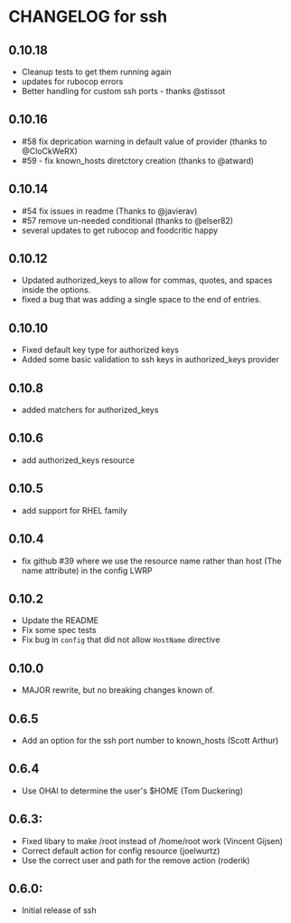 # CHANGELOG for ssh

## 0.10.18
* Cleanup tests to get them running again
* updates for rubocop errors
* Better handling for custom ssh ports - thanks @stissot

## 0.10.16
* #58 fix deprication warning in default value of provider (thanks to @CloCkWeRX)
* #59 - fix known_hosts diretctory creation (thanks to @atward)

## 0.10.14
* #54 fix issues in readme (Thanks to @javierav)
* #57 remove un-needed conditional (thanks to @elser82)
* several updates to get rubocop and foodcritic happy

## 0.10.12
* Updated authorized_keys to allow for commas, quotes, and spaces inside the options.
* fixed a bug that was adding a single space to the end of entries.

## 0.10.10
* Fixed default key type for authorized keys
* Added some basic validation to ssh keys in authorized_keys provider

## 0.10.8
* added matchers for authorized_keys

## 0.10.6
* add authorized_keys resource

## 0.10.5
* add support for RHEL family

## 0.10.4
* fix github #39 where we use the resource name rather than host (The name attribute) in the config LWRP

## 0.10.2
* Update the README
* Fix some spec tests
* Fix bug in `config` that did not allow `HostName` directive

## 0.10.0
* MAJOR rewrite, but no breaking changes known of.

## 0.6.5

* Add an option for the ssh port number to known_hosts (Scott Arthur)

## 0.6.4

* Use OHAI to determine the user's $HOME (Tom Duckering)

## 0.6.3:

* Fixed libary to make /root instead of /home/root work (Vincent Gijsen)
* Correct default action for config resource (joelwurtz)
* Use the correct user and path for the remove action (roderik)

## 0.6.0:

* Initial release of ssh
